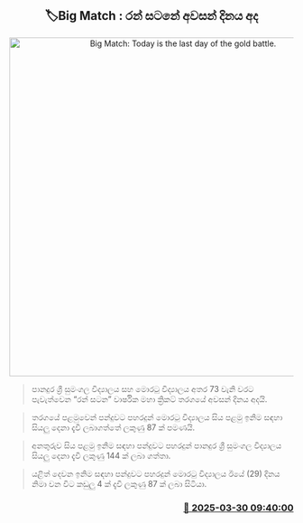 <p align='center'><b><h2 align='center' title='Big Match: Today is the last day of the gold battle.'>🏷Big Match : රන් සටනේ අවසන් දිනය අද</h2></b></p>
<p align='center'><img src='https://helakuru.sgp1.cdn.digitaloceanspaces.com/esana/images/lib/battle-of-the-golds-3.jpg' width='600' alt='Big Match: Today is the last day of the gold battle.'></p>

> පානදුර ශ්‍රී සුමංගල විද්‍යාලය සහ මොරටු විද්‍යාලය අතර 73 වැනි වරට පැවැත්වෙන “රන් සටන” වාර්ෂික මහා ක්‍රිකට් තරගයේ අවසන් දිනය අදයි.

> තරගයේ පළමුවෙන් පන්දුවට පහරදුන් මොරටු විද්‍යාලය සිය පළමු ඉනිම සඳහා සියලු දෙනා දැවී ලබාගත්තේ ලකුණු 87 ක් පමණයි.

> අනතුරුව සිය පළමු ඉනිම සඳහා පන්දුවට පහරදුන් පානදුර ශ්‍රී සුමංගල විද්‍යාලය සියලු දෙනා දැවී ලකුණු 144 ක් ලබා ගත්තා.

> යළිත් දෙවන ඉනිම සඳහා පන්දුවට පහරදුන් මොරටු විද්‍යාලය ඊයේ (29) දිනය නිමා වන විට කඩුලු 4 ක් දැවී ලකුණු 87 ක් ලබා සිටියා.



<h3 align='right'><a href='https://www.helakuru.lk/esana/p/108780/'>📅 2025-03-30 09:40:00</a></h3>
